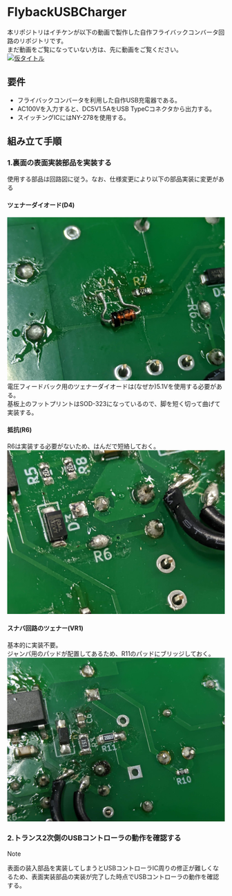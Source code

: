# FlybackUSBCharger
本リポジトリはイチケンが以下の動画で製作した自作フライバックコンバータ回路のリポジトリです。  
まだ動画をご覧になっていない方は、先に動画をご覧ください。  
[![仮タイトル](http://img.youtube.com/vi/動画ID/0.jpg)](https://www.youtube.com/watch?v=動画ID)  
## 要件
- フライバックコンバータを利用した自作USB充電器である。  
- AC100Vを入力すると、DC5V1.5AをUSB TypeCコネクタから出力する。  
- スイッチングICにはNY-278を使用する。  

## 組み立て手順
### 1.裏面の表面実装部品を実装する
使用する部品は回路図に従う。なお、仕様変更により以下の部品実装に変更がある  
#### ツェナーダイオード(D4)
![ツェナーダイオードの実装例](pic/Zener_5.1V.jpg)  
電圧フィードバック用のツェナーダイオードは(なぜか)5.1Vを使用する必要がある。  
基板上のフットプリントはSOD-323になっているので、脚を短く切って曲げて実装する。  
#### 抵抗(R6)
R6は実装する必要がないため、はんだで短絡しておく。  
![R6は実装不要](pic/R6.jpg)  
#### スナバ回路のツェナー(VR1)
基本的に実装不要。  
ジャンパ用のパッドが配置してあるため、R11のパッドにブリッジしておく。  
![VR1は実装不要](pic/R11.jpg)  

### 2.トランス2次側のUSBコントローラの動作を確認する
>[!NOTE]
>表面の装入部品を実装してしまうとUSBコントローラIC周りの修正が難しくなるため、表面実装部品の実装が完了した時点でUSBコントローラの動作を確認する。  

#### 
